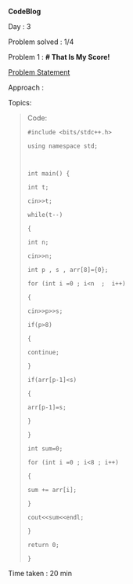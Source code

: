 **CodeBlog**

Day : 3

Problem solved : 1/4

Problem 1 : **# That Is My Score!**

[Problem Statement](https://www.codechef.com/problems/WATSCORE)

Approach :

Topics:

> Code:
>
>     #include <bits/stdc++.h>
>
>     using namespace std;
>
>
>
>     int main() {
>
>     int t;
>
>     cin>>t;
>
>     while(t--)
>
>     {
>
>     int n;
>
>     cin>>n;
>
>     int p , s , arr[8]={0};
>
>     for (int i =0 ; i<n  ;  i++)
>
>     {
>
>     cin>>p>>s;
>
>     if(p>8)
>
>     {
>
>     continue;
>
>     }
>
>     if(arr[p-1]<s)
>
>     {
>
>     arr[p-1]=s;
>
>     }
>
>     }
>
>     int sum=0;
>
>     for (int i =0 ; i<8 ; i++)
>
>     {
>
>     sum += arr[i];
>
>     }
>
>     cout<<sum<<endl;
>
>     }
>
>     return 0;
>
>     }

Time taken : 20 min
